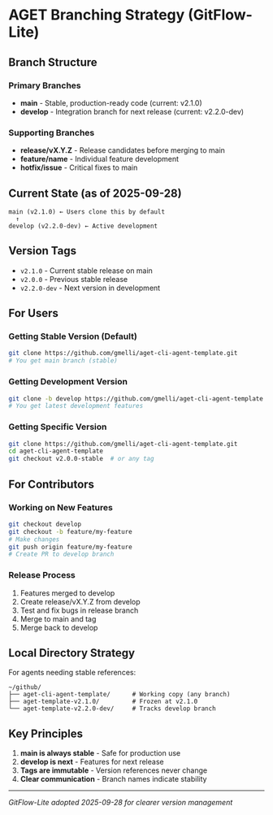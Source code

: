 # AGET Branching Strategy (GitFlow-Lite)

## Branch Structure

### Primary Branches
- **main** - Stable, production-ready code (current: v2.1.0)
- **develop** - Integration branch for next release (current: v2.2.0-dev)

### Supporting Branches
- **release/vX.Y.Z** - Release candidates before merging to main
- **feature/name** - Individual feature development
- **hotfix/issue** - Critical fixes to main

## Current State (as of 2025-09-28)

```
main (v2.1.0) ← Users clone this by default
  ↑
develop (v2.2.0-dev) ← Active development
```

## Version Tags

- `v2.1.0` - Current stable release on main
- `v2.0.0` - Previous stable release
- `v2.2.0-dev` - Next version in development

## For Users

### Getting Stable Version (Default)
```bash
git clone https://github.com/gmelli/aget-cli-agent-template.git
# You get main branch (stable)
```

### Getting Development Version
```bash
git clone -b develop https://github.com/gmelli/aget-cli-agent-template.git
# You get latest development features
```

### Getting Specific Version
```bash
git clone https://github.com/gmelli/aget-cli-agent-template.git
cd aget-cli-agent-template
git checkout v2.0.0-stable  # or any tag
```

## For Contributors

### Working on New Features
```bash
git checkout develop
git checkout -b feature/my-feature
# Make changes
git push origin feature/my-feature
# Create PR to develop branch
```

### Release Process
1. Features merged to develop
2. Create release/vX.Y.Z from develop
3. Test and fix bugs in release branch
4. Merge to main and tag
5. Merge back to develop

## Local Directory Strategy

For agents needing stable references:
```
~/github/
├── aget-cli-agent-template/      # Working copy (any branch)
├── aget-template-v2.1.0/         # Frozen at v2.1.0
└── aget-template-v2.2.0-dev/     # Tracks develop branch
```

## Key Principles

1. **main is always stable** - Safe for production use
2. **develop is next** - Features for next release
3. **Tags are immutable** - Version references never change
4. **Clear communication** - Branch names indicate stability

---
*GitFlow-Lite adopted 2025-09-28 for clearer version management*